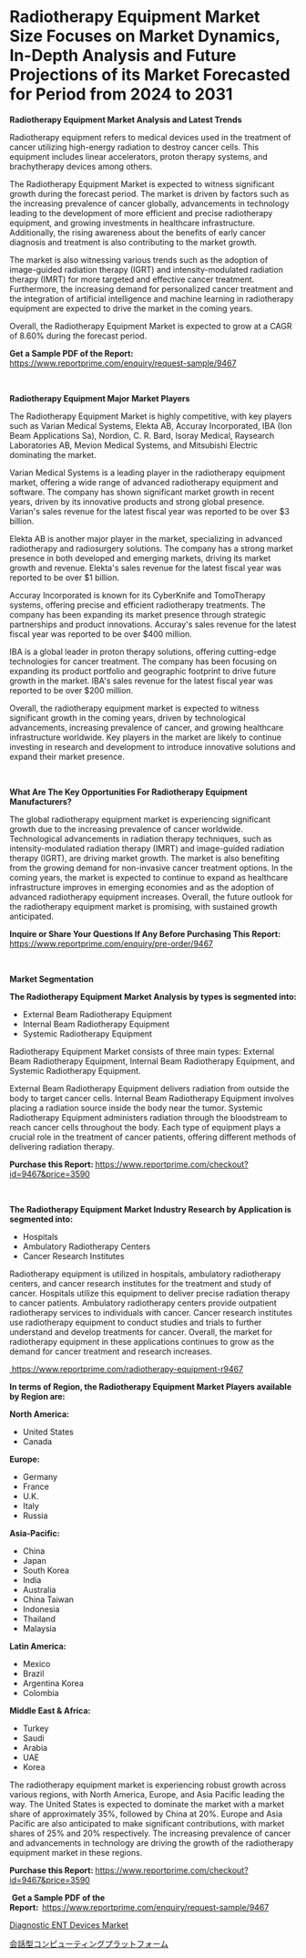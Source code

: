 <p><h1>Radiotherapy Equipment Market Size Focuses on Market Dynamics, In-Depth Analysis and Future Projections of its Market Forecasted for Period from 2024 to 2031</h1></p><p><strong>Radiotherapy Equipment Market Analysis and Latest Trends</strong></p>
<p><p>Radiotherapy equipment refers to medical devices used in the treatment of cancer utilizing high-energy radiation to destroy cancer cells. This equipment includes linear accelerators, proton therapy systems, and brachytherapy devices among others.</p><p>The Radiotherapy Equipment Market is expected to witness significant growth during the forecast period. The market is driven by factors such as the increasing prevalence of cancer globally, advancements in technology leading to the development of more efficient and precise radiotherapy equipment, and growing investments in healthcare infrastructure. Additionally, the rising awareness about the benefits of early cancer diagnosis and treatment is also contributing to the market growth.</p><p>The market is also witnessing various trends such as the adoption of image-guided radiation therapy (IGRT) and intensity-modulated radiation therapy (IMRT) for more targeted and effective cancer treatment. Furthermore, the increasing demand for personalized cancer treatment and the integration of artificial intelligence and machine learning in radiotherapy equipment are expected to drive the market in the coming years.</p><p>Overall, the Radiotherapy Equipment Market is expected to grow at a CAGR of 8.60% during the forecast period.</p></p>
<p><strong>Get a Sample PDF of the Report:&nbsp;</strong> <a href="https://www.reportprime.com/enquiry/request-sample/9467">https://www.reportprime.com/enquiry/request-sample/9467</a></p>
<p>&nbsp;</p>
<p><strong>Radiotherapy Equipment Major Market Players</strong></p>
<p><p>The Radiotherapy Equipment Market is highly competitive, with key players such as Varian Medical Systems, Elekta AB, Accuray Incorporated, IBA (Ion Beam Applications Sa), Nordion, C. R. Bard, Isoray Medical, Raysearch Laboratories AB, Mevion Medical Systems, and Mitsubishi Electric dominating the market.</p><p>Varian Medical Systems is a leading player in the radiotherapy equipment market, offering a wide range of advanced radiotherapy equipment and software. The company has shown significant market growth in recent years, driven by its innovative products and strong global presence. Varian's sales revenue for the latest fiscal year was reported to be over $3 billion.</p><p>Elekta AB is another major player in the market, specializing in advanced radiotherapy and radiosurgery solutions. The company has a strong market presence in both developed and emerging markets, driving its market growth and revenue. Elekta's sales revenue for the latest fiscal year was reported to be over $1 billion.</p><p>Accuray Incorporated is known for its CyberKnife and TomoTherapy systems, offering precise and efficient radiotherapy treatments. The company has been expanding its market presence through strategic partnerships and product innovations. Accuray's sales revenue for the latest fiscal year was reported to be over $400 million.</p><p>IBA is a global leader in proton therapy solutions, offering cutting-edge technologies for cancer treatment. The company has been focusing on expanding its product portfolio and geographic footprint to drive future growth in the market. IBA's sales revenue for the latest fiscal year was reported to be over $200 million.</p><p>Overall, the radiotherapy equipment market is expected to witness significant growth in the coming years, driven by technological advancements, increasing prevalence of cancer, and growing healthcare infrastructure worldwide. Key players in the market are likely to continue investing in research and development to introduce innovative solutions and expand their market presence.</p></p>
<p>&nbsp;</p>
<p><strong>What Are The Key Opportunities For Radiotherapy Equipment Manufacturers?</strong></p>
<p><p>The global radiotherapy equipment market is experiencing significant growth due to the increasing prevalence of cancer worldwide. Technological advancements in radiation therapy techniques, such as intensity-modulated radiation therapy (IMRT) and image-guided radiation therapy (IGRT), are driving market growth. The market is also benefiting from the growing demand for non-invasive cancer treatment options. In the coming years, the market is expected to continue to expand as healthcare infrastructure improves in emerging economies and as the adoption of advanced radiotherapy equipment increases. Overall, the future outlook for the radiotherapy equipment market is promising, with sustained growth anticipated.</p></p>
<p><strong>Inquire or Share Your Questions If Any Before Purchasing This Report:</strong> <a href="https://www.reportprime.com/enquiry/pre-order/9467">https://www.reportprime.com/enquiry/pre-order/9467</a></p>
<p>&nbsp;</p>
<p><strong>Market Segmentation</strong></p>
<p><strong>The Radiotherapy Equipment Market Analysis by types is segmented into:</strong></p>
<p><ul><li>External Beam Radiotherapy Equipment</li><li>Internal Beam Radiotherapy Equipment</li><li>Systemic Radiotherapy Equipment</li></ul></p>
<p><p>Radiotherapy Equipment Market consists of three main types: External Beam Radiotherapy Equipment, Internal Beam Radiotherapy Equipment, and Systemic Radiotherapy Equipment. </p><p>External Beam Radiotherapy Equipment delivers radiation from outside the body to target cancer cells. Internal Beam Radiotherapy Equipment involves placing a radiation source inside the body near the tumor. Systemic Radiotherapy Equipment administers radiation through the bloodstream to reach cancer cells throughout the body. Each type of equipment plays a crucial role in the treatment of cancer patients, offering different methods of delivering radiation therapy.</p></p>
<p><strong>Purchase this Report:&nbsp;</strong><a href="https://www.reportprime.com/checkout?id=9467&price=3590">https://www.reportprime.com/checkout?id=9467&price=3590</a></p>
<p>&nbsp;</p>
<p><strong>The Radiotherapy Equipment Market Industry Research by Application is segmented into:</strong></p>
<p><ul><li>Hospitals</li><li>Ambulatory Radiotherapy Centers</li><li>Cancer Research Institutes</li></ul></p>
<p><p>Radiotherapy equipment is utilized in hospitals, ambulatory radiotherapy centers, and cancer research institutes for the treatment and study of cancer. Hospitals utilize this equipment to deliver precise radiation therapy to cancer patients. Ambulatory radiotherapy centers provide outpatient radiotherapy services to individuals with cancer. Cancer research institutes use radiotherapy equipment to conduct studies and trials to further understand and develop treatments for cancer. Overall, the market for radiotherapy equipment in these applications continues to grow as the demand for cancer treatment and research increases.</p></p>
<p><a href="https://www.reportprime.com/radiotherapy-equipment-r9467">&nbsp;https://www.reportprime.com/radiotherapy-equipment-r9467</a></p>
<p><strong>In terms of Region, the Radiotherapy Equipment Market Players available by Region are:</strong></p>
<p>
    <p> <strong> North America: </strong>
        <ul>
            <li>United States</li>
            <li>Canada</li>
        </ul>
        </p> 
    <p> <strong> Europe: </strong>
        <ul>
            <li>Germany</li>
            <li>France</li>
            <li>U.K.</li>
            <li>Italy</li>
            <li>Russia</li>
        </ul>
        </p> 
    <p> <strong> Asia-Pacific: </strong>
        <ul>
            <li>China</li>
            <li>Japan</li>
            <li>South Korea</li>
            <li>India</li>
            <li>Australia</li>
            <li>China Taiwan</li>
            <li>Indonesia</li>
            <li>Thailand</li>
            <li>Malaysia</li>
        </ul>
        </p> 
    <p> <strong> Latin America: </strong>
        <ul>
            <li>Mexico</li>
            <li>Brazil</li>
            <li>Argentina Korea</li>
            <li>Colombia</li>
        </ul>
        </p> 
    <p> <strong> Middle East & Africa: </strong>
        <ul>
            <li>Turkey</li>
            <li>Saudi</li>
            <li>Arabia</li>
            <li>UAE</li>
            <li>Korea</li>
        </ul>
    </p>
    </p>
<p><p>The radiotherapy equipment market is experiencing robust growth across various regions, with North America, Europe, and Asia Pacific leading the way. The United States is expected to dominate the market with a market share of approximately 35%, followed by China at 20%. Europe and Asia Pacific are also anticipated to make significant contributions, with market shares of 25% and 20% respectively. The increasing prevalence of cancer and advancements in technology are driving the growth of the radiotherapy equipment market in these regions.</p></p>
<p><strong>Purchase this Report: </strong><a href="https://www.reportprime.com/checkout?id=9467&price=3590">https://www.reportprime.com/checkout?id=9467&price=3590</a></p>
<p>&nbsp;<strong>Get a Sample PDF of the Report:&nbsp;&nbsp;</strong><a href="https://www.reportprime.com/enquiry/request-sample/9467">https://www.reportprime.com/enquiry/request-sample/9467</a></p>
<p><strong></strong></p>
<p><p><a href="https://github.com/nicholepatriciadoylenwnrjr0/Market-Research-Report-List-2/blob/main/diagnostic-ent-devices-market.md">Diagnostic ENT Devices Market</a></p><p><a href="https://medium.com/@bertramveum2023/%E4%BC%9A%E8%A9%B1%E5%9E%8B%E3%82%B3%E3%83%B3%E3%83%94%E3%83%A5%E3%83%BC%E3%83%86%E3%82%A3%E3%83%B3%E3%82%B0%E3%83%97%E3%83%A9%E3%83%83%E3%83%88%E3%83%95%E3%82%A9%E3%83%BC%E3%83%A0%E5%B8%82%E5%A0%B4%E5%88%86%E6%9E%90-%E3%81%9D%E3%81%AEcagr-%E5%B8%82%E5%A0%B4%E3%82%BB%E3%82%B0%E3%83%A1%E3%83%B3%E3%83%86%E3%83%BC%E3%82%B7%E3%83%A7%E3%83%B3-%E3%81%8A%E3%82%88%E3%81%B3%E3%82%B0%E3%83%AD%E3%83%BC%E3%83%90%E3%83%AB%E6%A5%AD%E7%95%8C%E6%A6%82%E8%A6%81-c483e0eb88a8">会話型コンピューティングプラットフォーム</a></p></p>